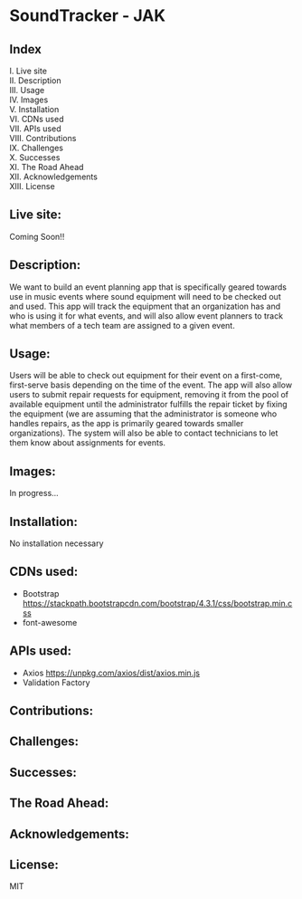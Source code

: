 # SoundTracker - JAK

## Index

I. Live site  
II. Description  
III. Usage  
IV. Images  
V. Installation  
VI. CDNs used  
VII. APIs used  
VIII. Contributions  
IX. Challenges  
X. Successes  
XI. The Road Ahead  
XII. Acknowledgements  
XIII. License

## Live site:

Coming Soon!!

## Description:

We want to build an event planning app that is specifically geared towards use in music events where sound equipment will need to be checked out and used. This app will track the equipment that an organization has and who is using it for what events, and will also allow event planners to track what members of a tech team are assigned to a given event.

## Usage:

Users will be able to check out equipment for their event on a first-come, first-serve basis depending on the time of the event. The app will also allow users to submit repair requests for equipment, removing it from the pool of available equipment until the administrator fulfills the repair ticket by fixing the equipment (we are assuming that the administrator is someone who handles repairs, as the app is primarily geared towards smaller organizations). The system will also be able to contact technicians to let them know about assignments for events.

## Images:

In progress...

## Installation:

No installation necessary

## CDNs used:

- Bootstrap https://stackpath.bootstrapcdn.com/bootstrap/4.3.1/css/bootstrap.min.css
- font-awesome

## APIs used:

- Axios https://unpkg.com/axios/dist/axios.min.js
- Validation Factory

## Contributions:

## Challenges:

## Successes:

## The Road Ahead:

## Acknowledgements:

## License:

MIT
